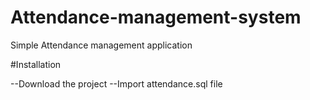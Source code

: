 # Attendance-management-system
Simple Attendance management application

#Installation

--Download the project
--Import attendance.sql file
